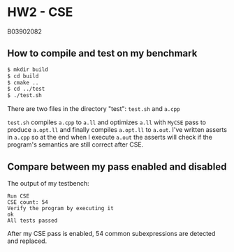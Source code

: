 HW2 - CSE
=========
B03902082

## How to compile and test on my benchmark
```bash
$ mkdir build
$ cd build
$ cmake ..
$ cd ../test
$ ./test.sh
```

There are two files in the directory "test": `test.sh` and `a.cpp`

`test.sh` compiles `a.cpp` to `a.ll` and optimizes `a.ll` with `MyCSE`
 pass to produce `a.opt.ll` and finally compiles `a.opt.ll` to `a.out`.
I've written asserts in `a.cpp` so at the end when I execute `a.out`
 the asserts will check if the program's semantics are still correct after CSE.

## Compare between my pass enabled and disabled
The output of my testbench:
```
Run CSE
CSE count: 54
Verify the program by executing it
ok
All tests passed
```

After my CSE pass is enabled, 54 common subexpressions are detected and replaced.


